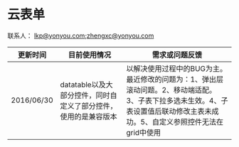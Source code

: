 # 云表单

联系人：	lkp@yonyou.com;zhengxc@yonyou.com

| 更新时间 | 目前使用情况 | 需求或问题反馈 |
| --- | --- | --- |
| 2016/06/30  | datatable以及大部分控件，同时自定义了部分控件，使用的是兼容版本 | 以解决使用过程中的BUG为主。最近修改的问题为：1、弹出层滚动问题。2、移动端适配。 3、子表下拉多选未生效。4、子表设置值后联动修改主表未成功。5、自定义参照控件无法在grid中使用|
